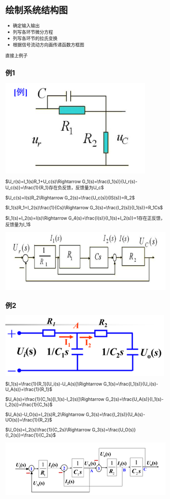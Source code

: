 # 绘制系统结构图

- 确定输入输出
- 列写各环节微分方程
- 列写各环节的拉氏变换
- 根据信号流动方向画传递函数方框图
  

直接上例子

## 例1
![](pictures/2022-10-07-19-23-19.png)

$U_r(s)=I_1(s)R_1+U_c(s)\Rightarrow G_1(s)=\frac{I_1(s)}{U_r(s)-U_c(s)}=\frac{1}{R_1}存在负反馈，反馈量为U_c$

$U_c(s)=I(s)R_2\Rightarrow G_2(s)=\frac{U_c(s)}{IS(s)}=R_2$

$I_1(s)R_1=I_2(s)\frac{1}{Cs}\Rightarrow G_3(s)=\frac{I_2(s)}{I_1(s)}=R_1Cs$

$I_1(s)+I_2(s)=I(s)\Rightarrow G_4(s)=\frac{I(s)}{I_1(s)+I_2(s)}=1存在正反馈，反馈量为I_1$

![](pictures/2022-10-07-19-41-24.png)

## 例2

![](pictures/2022-10-07-19-42-16.png)

$I_1(s)=\frac{1}{R_1}[U_i(s)-U_A(s)]\Rightarrow G_1(s)=\frac{I_1(s)}{U_i(s)-U_A(s)}=\frac{1}{R_1}$

$U_A(s)=\frac{1}{C_1s}[I_1(s)-I_2(s)]\Rightarrow G_2(s)=\frac{U_A(s)}{I_1(s)-I_2(s)}=\frac{1}{C_1s}$

$U_A(s)-U_O(s)=I_2(s)R_2\Rightarrow G_3(s)=\frac{I_2(s)}{U_A(s)-UO(s)}=\frac{1}{R_2}$

$U_O(s)=I_2(s)\frac{1}{C_2s}\Rightarrow G_3(s)=\frac{U_O(s)}{I_2(s)}=\frac{1}{C_2s}$

![](pictures/2022-10-07-20-04-24.png)
